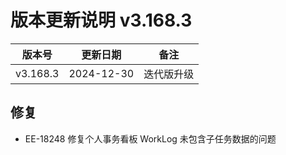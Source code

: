 # 版本更新说明 v3.168.3

| 版本号<br/>   | 更新日期<br/>   | 备注<br/>       |
| ------------- | --------------- | --------------- |
| v3.168.3<br/> | 2024-12-30<br/> | 迭代版升级<br/> |

## 修复

- EE-18248 修复个人事务看板 WorkLog 未包含子任务数据的问题

